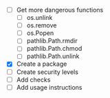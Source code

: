 - [ ] Get more dangerous functions
  - [ ] os.unlink
  - [ ] os.remove
  - [ ] os.Popen
  - [ ] pathlib.Path.rmdir
  - [ ] pathlib.Path.chmod
  - [ ] pathlib.Path.unlink
- [x] Create a package
- [ ] Create security levels
- [ ] Add checks
- [ ] Add usage instructions
